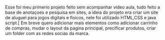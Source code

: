 Esse foi meu primerio projeto feito sem acompanhar video aula, tudo feito a base de anotaçoes e  pesquisa em sites, a ideia do projeto era criar um site de aluguel para jogos digitais e fisicos, nele foi utilizado HTML,CSS e java script.[
Em breve quero adicionar mais elementos como adicionar carrinho de compras, mudar o layout da pagina principal, precificar produtos, criar um folder com as redes socias da marca. 

